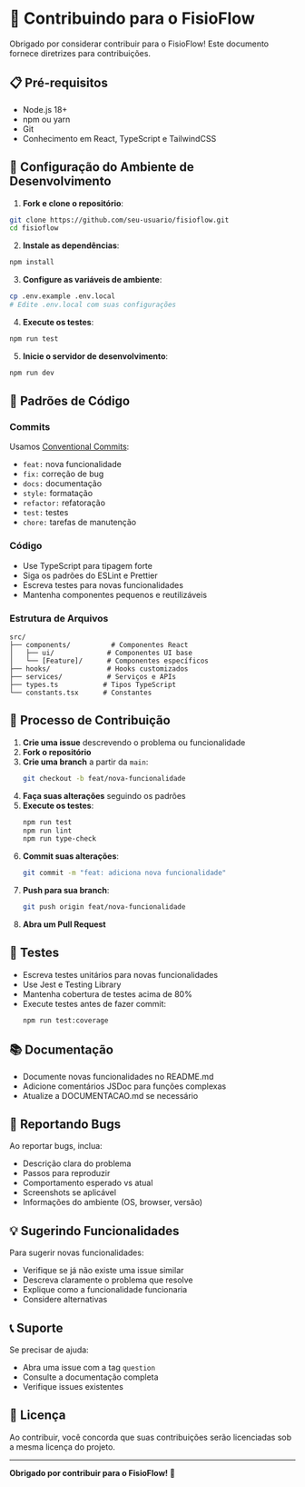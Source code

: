 # 🤝 Contribuindo para o FisioFlow

Obrigado por considerar contribuir para o FisioFlow! Este documento fornece diretrizes para contribuições.

## 📋 Pré-requisitos

- Node.js 18+
- npm ou yarn
- Git
- Conhecimento em React, TypeScript e TailwindCSS

## 🚀 Configuração do Ambiente de Desenvolvimento

1. **Fork e clone o repositório**:
```bash
git clone https://github.com/seu-usuario/fisioflow.git
cd fisioflow
```

2. **Instale as dependências**:
```bash
npm install
```

3. **Configure as variáveis de ambiente**:
```bash
cp .env.example .env.local
# Edite .env.local com suas configurações
```

4. **Execute os testes**:
```bash
npm run test
```

5. **Inicie o servidor de desenvolvimento**:
```bash
npm run dev
```

## 📝 Padrões de Código

### Commits
Usamos [Conventional Commits](https://www.conventionalcommits.org/):

- `feat:` nova funcionalidade
- `fix:` correção de bug
- `docs:` documentação
- `style:` formatação
- `refactor:` refatoração
- `test:` testes
- `chore:` tarefas de manutenção

### Código
- Use TypeScript para tipagem forte
- Siga os padrões do ESLint e Prettier
- Escreva testes para novas funcionalidades
- Mantenha componentes pequenos e reutilizáveis

### Estrutura de Arquivos
```
src/
├── components/          # Componentes React
│   ├── ui/             # Componentes UI base
│   └── [Feature]/      # Componentes específicos
├── hooks/              # Hooks customizados
├── services/           # Serviços e APIs
├── types.ts           # Tipos TypeScript
└── constants.tsx      # Constantes
```

## 🔄 Processo de Contribuição

1. **Crie uma issue** descrevendo o problema ou funcionalidade
2. **Fork o repositório**
3. **Crie uma branch** a partir da `main`:
   ```bash
   git checkout -b feat/nova-funcionalidade
   ```
4. **Faça suas alterações** seguindo os padrões
5. **Execute os testes**:
   ```bash
   npm run test
   npm run lint
   npm run type-check
   ```
6. **Commit suas alterações**:
   ```bash
   git commit -m "feat: adiciona nova funcionalidade"
   ```
7. **Push para sua branch**:
   ```bash
   git push origin feat/nova-funcionalidade
   ```
8. **Abra um Pull Request**

## 🧪 Testes

- Escreva testes unitários para novas funcionalidades
- Use Jest e Testing Library
- Mantenha cobertura de testes acima de 80%
- Execute testes antes de fazer commit:
  ```bash
  npm run test:coverage
  ```

## 📚 Documentação

- Documente novas funcionalidades no README.md
- Adicione comentários JSDoc para funções complexas
- Atualize a DOCUMENTACAO.md se necessário

## 🐛 Reportando Bugs

Ao reportar bugs, inclua:

- Descrição clara do problema
- Passos para reproduzir
- Comportamento esperado vs atual
- Screenshots se aplicável
- Informações do ambiente (OS, browser, versão)

## 💡 Sugerindo Funcionalidades

Para sugerir novas funcionalidades:

- Verifique se já não existe uma issue similar
- Descreva claramente o problema que resolve
- Explique como a funcionalidade funcionaria
- Considere alternativas

## 📞 Suporte

Se precisar de ajuda:

- Abra uma issue com a tag `question`
- Consulte a documentação completa
- Verifique issues existentes

## 📄 Licença

Ao contribuir, você concorda que suas contribuições serão licenciadas sob a mesma licença do projeto.

---

**Obrigado por contribuir para o FisioFlow! 🙏**